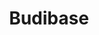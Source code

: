 ---
codehost: https://github.com/Budibase/budibase
logohandle: budibase
sort: budibase
title: Budibase
twitter: https://x.com/budibase
website: https://budibase.com/
---